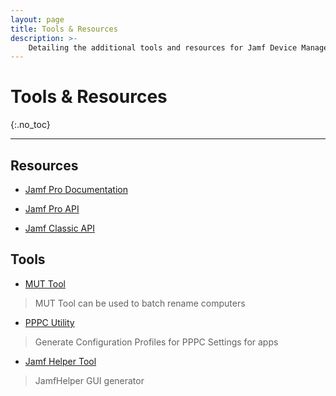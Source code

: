 ```yaml
---
layout: page
title: Tools & Resources
description: >-
    Detailing the additional tools and resources for Jamf Device Management
---
```


# Tools & Resources
{:.no_toc}

<!-- ## Table of contents
{: .no_toc .text-delta } -->

<!-- 1. TOC
{:toc} -->

---

## Resources
* [Jamf Pro Documentation](https://learn.jamf.com/en-US/bundle/jamf-pro-documentation-current/page/Jamf_Pro_Documentation.html)

* [Jamf Pro API](https://cbeit.jamfcloud.com/api/doc/)

* [Jamf Classic API](https://cbeit.jamfcloud.com/classicapi/doc/)

## Tools

* [MUT Tool](https://apps.apple.com/us/app/mut/id1133234759?mt=12)
> MUT Tool can be used to batch rename computers

* [PPPC Utility](https://github.com/jamf/PPPC-Utility)
> Generate Configuration Profiles for PPPC Settings for apps

* [Jamf Helper Tool](https://github.com/BIG-RAT/jhc)
> JamfHelper GUI generator 
